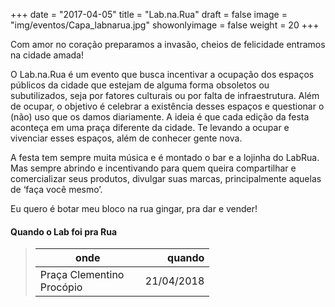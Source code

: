 +++
date = "2017-04-05"
title = "Lab.na.Rua"
draft = false
image = "img/eventos/Capa_labnarua.jpg"
showonlyimage = false
weight = 20
+++

Com amor no coração preparamos a invasão, cheios de felicidade entramos na cidade amada!
<!--more-->

O Lab.na.Rua é um evento que busca incentivar a ocupação dos espaços públicos da cidade que estejam de alguma forma obsoletos ou subutilizados, seja por fatores culturais ou por falta de infraestrutura. Além de ocupar, o objetivo é celebrar a existência desses espaços e questionar o (não) uso que os damos diariamente. A ideia é que cada edição da festa aconteça em uma praça diferente da cidade. Te levando a ocupar e vivenciar esses espaços, além de conhecer gente nova.

A festa tem sempre muita música e é montado o bar e a lojinha do LabRua. Mas sempre abrindo e incentivando para quem queira compartilhar e comercializar seus produtos, divulgar suas marcas, principalmente aquelas de ‘faça você mesmo’.

Eu quero é botar meu bloco na rua
gingar, pra dar e vender!


#### Quando o Lab foi pra Rua

> onde          | quando
> -----     | ---:
> Praça Clementino Procópio |   21/04/2018



<style>
table:nth-of-type(1) {
    display:table;
    width:60%;
}
table:nth-of-type(1) th:nth-of-type(2) {
    width:10%;
}
</style>
